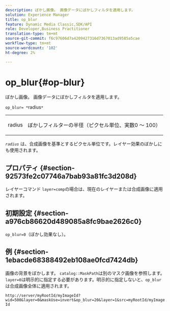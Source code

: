 ```yaml
---
description: ぼかし画像。 画像データにぼかしフィルタを適用します。
solution: Experience Manager
title: op_blur
feature: Dynamic Media Classic,SDK/API
role: Developer,Business Practitioner
translation-type: tm+mt
source-git-commit: f6c97606d7a4209427316d7367013ad9585a5cae
workflow-type: tm+mt
source-wordcount: '102'
ht-degree: 2%

---
```



# op_blur{#op-blur}

ぼかし画像。 画像データにぼかしフィルタを適用します。

`op_blur= *`radius`*`

<table id="simpletable_1DD41D819BE74130A77ECFC28486F70A"> 
 <tr class="strow"> 
  <td class="stentry"> <p><span class="varname"> radius</span> </p> </td> 
  <td class="stentry"> <p>ぼかしフィルターの半径（ピクセル単位、実数0 ～ 100） </p></td> 
 </tr> 
</table>

*`radius`* は、合成画像を基準とするピクセル単位です。レイヤー効果のぼかしにも使用されます。

## プロパティ {#section-92573fe2c07746a7bab93a81fc3d208d}

レイヤーコマンド `layer=comp`の場合は、現在のレイヤーまたは合成画像に適用されます。

## 初期設定 {#section-a976cb86620d489085a8fc9bae2626c0}

`op_blur=0`（ぼかし効果なし）。

## 例 {#section-1ebacde68388492eb108ae0fcd7424db}

画像の背景をぼかします。 `catalog::MaskPath`は別のマスク画像を参照します。 `layer=0`は明示的に指定する必要があります。明示的に指定しないと、`op_blur`は合成画像全体に適用されます。

`http://server/myRootId/myImageId?wid=500&layer=0&maskUse=invert&op_blur=20&layer=1&src=myRootId/myImageId`
